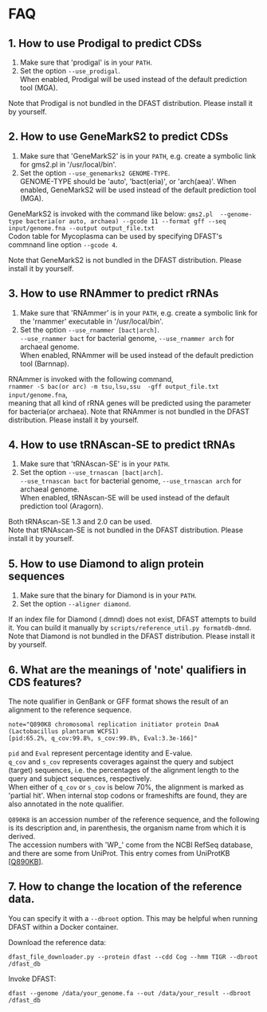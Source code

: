 # FAQ

## 1. How to use Prodigal to predict CDSs
1. Make sure that 'prodigal' is in your `PATH`.  
2. Set the option `--use_prodigal`.  
    When enabled, Prodigal will be used instead of the default prediction tool (MGA).
    
Note that Prodigal is not bundled in the DFAST distribution. Please install it by yourself. 


## 2. How to use GeneMarkS2 to predict CDSs
1. Make sure that 'GeneMarkS2' is in your `PATH`, e.g. create a symbolic link for gms2.pl in '/usr/local/bin'.  
2. Set the option `--use_genemarks2 GENOME-TYPE`.  
	GENOME-TYPE should be 'auto', 'bact(eria)', or 'arch(aea)'.
    When enabled, GeneMarkS2 will be used instead of the default prediction tool (MGA).

GeneMarkS2 is invoked with the command like below:
`gms2.pl  --genome-type bacteria(or auto, archaea) --gcode 11 --format gff --seq input/genome.fna --output output_file.txt`  
Codon table for Mycoplasma can be used by specifying DFAST's commnand line option `--gcode 4`.
  
  
Note that GeneMarkS2 is not bundled in the DFAST distribution. Please install it by yourself. 


## 3. How to use RNAmmer to predict rRNAs
1. Make sure that 'RNAmmer' is in your `PATH`, e.g. create a symbolic link for the 'rnammer' executable in '/usr/local/bin'.  
2. Set the option `--use_rnammer [bact|arch]`.  
    `--use_rnammer bact` for bacterial genome, `--use_rnammer arch` for archaeal genome.  
    When enabled, RNAmmer will be used instead of the default prediction tool (Barnnap).

RNAmmer is invoked with the following command,  
`rnammer -S bac(or arc) -m tsu,lsu,ssu  -gff output_file.txt input/genome.fna`,  
meaning that all kind of rRNA genes will be predicted using the parameter for bacteria(or archaea).
Note that RNAmmer is not bundled in the DFAST distribution. Please install it by yourself. 

## 4. How to use tRNAscan-SE to predict tRNAs
1. Make sure that 'tRNAscan-SE' is in your `PATH`.  
2. Set the option `--use_trnascan [bact|arch]`.  
    `--use_trnascan bact` for bacterial genome, `--use_trnascan arch` for archaeal genome.  
    When enabled, tRNAscan-SE will be used instead of the default prediction tool (Aragorn).
    
Both tRNAscan-SE 1.3 and 2.0 can be used.  
Note that tRNAscan-SE is not bundled in the DFAST distribution. Please install it by yourself. 


## 5. How to use Diamond to align protein sequences
1. Make sure that the binary for Diamond is in your `PATH`.  
2. Set the option `--aligner diamond`.  

If an index file for Diamond (.dmnd) does not exist, DFAST attempts to build it. You can build it manually by `scripts/reference_util.py formatdb-dmnd`.
Note that Diamond is not bundled in the DFAST distribution. Please install it by yourself. 



## 6. What are the meanings of 'note' qualifiers in CDS features?
The note qualifier in GenBank or GFF format shows the result of an alignment to the reference sequence.
```
note="Q890K8 chromosomal replication initiator protein DnaA (Lactobacillus plantarum WCFS1)
[pid:65.2%, q_cov:99.8%, s_cov:99.8%, Eval:3.3e-166]"
```
`pid` and `Eval` represent percentage identity and E-value.  
`q_cov` and `s_cov` represents coverages against the query and subject (target) sequences, i.e. the percentages of the alignment length to the query and subject sequences, respectively.  
When either of `q_cov` or `s_cov` is below 70%, the alignment is marked as 'partial hit'.
When internal stop codons or frameshifts are found, they are also annotated in the note qualifier.  
  
`Q890K8` is an accession number of the reference sequence, and the following is its
description and, in parenthesis, the organism name from which it is derived.  
The accession numbers with 'WP_' come from the NCBI RefSeq database, and there are some from UniProt. This entry comes from UniProtKB [[Q890KB](https://www.uniprot.org/uniprot/Q890K8)].


## 7. How to change the location of the reference data.  
You can specify it with a `--dbroot` option. This may be helpful when running DFAST within a Docker container.  

Download the reference data:  
```
dfast_file_downloader.py --protein dfast --cdd Cog --hmm TIGR --dbroot /dfast_db
```
Invoke DFAST:
```
dfast --genome /data/your_genome.fa --out /data/your_result --dbroot /dfast_db
```
